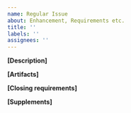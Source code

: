 ```yaml
---
name: Regular Issue
about: Enhancement, Requirements etc.
title: ''
labels: ''
assignees: ''
---
```

**[Description]**

**[Artifacts]**

**[Closing requirements]**

**[Supplements]**
